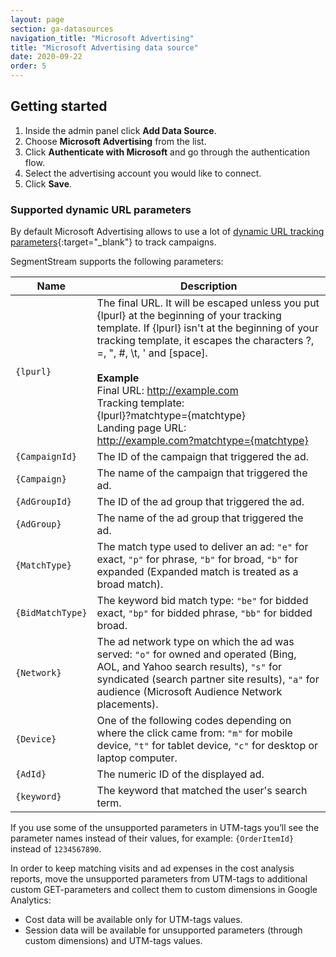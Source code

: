 ```yaml
---
layout: page
section: ga-datasources
navigation_title: "Microsoft Advertising"
title: "Microsoft Advertising data source"
date: 2020-09-22
order: 5
---
```


## Getting started

1. Inside the admin panel click **Add Data Source**.
2. Choose **Microsoft Advertising** from the list.
3. Click **Authenticate with Microsoft** and go through the authentication flow.
4. Select the advertising account you would like to connect.
5. Click **Save**.

### Supported dynamic URL parameters

By default Microsoft Advertising allows to use a lot of [dynamic URL tracking parameters](https://help.ads.microsoft.com/#apex/3/en/56799/2){:target="_blank"} to track campaigns.

SegmentStream supports the following parameters:

Name|Description
--- | ---
`{lpurl}` | The final URL. It will be escaped unless you put {lpurl} at the beginning of your tracking template. If {lpurl} isn't at the beginning of your tracking template, it escapes the characters ?, =, ", #, \t, ' and [space]. <br/><br/>**Example**<br/>Final URL: http://example.com<br/>Tracking template:<br/>{lpurl}?matchtype={matchtype}<br/>Landing page URL:<br/> http://example.com?matchtype={matchtype}
`{CampaignId}` | The ID of the campaign that triggered the ad.
`{Campaign}` | The name of the campaign that triggered the ad.
`{AdGroupId}` | The ID of the ad group that triggered the ad.
`{AdGroup}` | The name of the ad group that triggered the ad.
`{MatchType}` | The match type used to deliver an ad: `"e"` for exact, `"p"` for phrase, `"b"` for broad, `"b"` for expanded (Expanded match is treated as a broad match).
`{BidMatchType}` | The keyword bid match type: `"be"` for bidded exact, `"bp"` for bidded phrase, `"bb"` for bidded broad.
`{Network}` | The ad network type on which the ad was served: `"o"` for owned and operated (Bing, AOL, and Yahoo search results), `"s"` for syndicated (search partner site results), `"a"` for audience (Microsoft Audience Network placements).
`{Device}` | One of the following codes depending on where the click came from: `"m"` for mobile device, `"t"` for tablet device, `"c"` for desktop or laptop computer.
`{AdId}` | The numeric ID of the displayed ad.
`{keyword}` | The keyword that matched the user's search term.

If you use some of the unsupported parameters in UTM-tags you’ll see the parameter names instead of their values, for example: `{OrderItemId}` instead of `1234567890`.

In order to keep matching visits and ad expenses in the cost analysis reports, move the unsupported parameters from UTM-tags to additional custom GET-parameters and collect them to custom dimensions in Google Analytics:

* Cost data will be available only for UTM-tags values.
* Session data will be available for unsupported parameters (through custom dimensions) and UTM-tags values.
